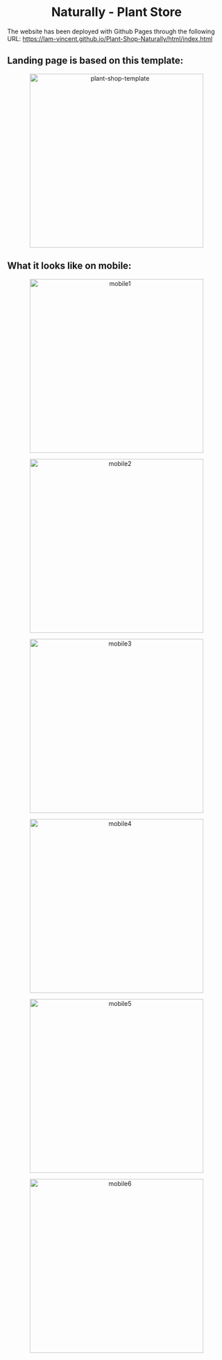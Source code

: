 <h1 align="center">Naturally - Plant Store</h1>

The website has been deployed with Github Pages through the following URL: https://lam-vincent.github.io/Plant-Shop-Naturally/html/index.html

<h2>Landing page is based on this template:</h2>

<p align="center">
  <img src="https://github.com/lam-vincent/Plant-Shop-Naturally/assets/62343240/d616dca6-4723-4f2e-8d31-d489e4e6cfb4" alt="plant-shop-template" width="400">
</p>

<h2>What it looks like on mobile:</h2>

<p align="center">
  <img src="https://github.com/lam-vincent/Plant-Shop-Naturally/assets/62343240/db4a2883-098e-446d-91f7-7b62392e4142" alt="mobile1" width="400">
</p>

<p align="center">
  <img src="https://github.com/lam-vincent/Plant-Shop-Naturally/assets/62343240/5b42e718-7ef9-4241-adea-b9920e67bab4" alt="mobile2" width="400">
</p>

<p align="center">
  <img src="https://github.com/lam-vincent/Plant-Shop-Naturally/assets/62343240/a9c64f02-af5d-4f02-bb8c-b2580187b149" alt="mobile3" width="400">
</p>

<p align="center">
  <img src="https://github.com/lam-vincent/Plant-Shop-Naturally/assets/62343240/7a3cf2b2-3619-4595-bcea-10de8912ce24" alt="mobile4" width="400">
</p>

<p align="center">
  <img src="https://github.com/lam-vincent/Plant-Shop-Naturally/assets/62343240/b5befce0-e10e-4fa1-bcb4-d2c071d6e8b0" alt="mobile5" width="400">
</p>

<p align="center">
  <img src="https://github.com/lam-vincent/Plant-Shop-Naturally/assets/62343240/8782102c-6845-4879-bfbb-4f8c64e45995" alt="mobile6" width="400">
</p>
